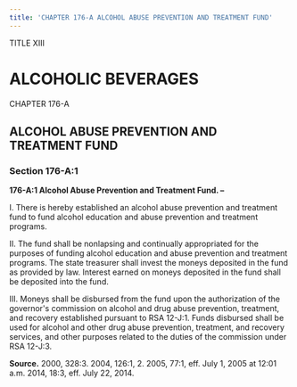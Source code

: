 ```yaml
---
title: 'CHAPTER 176-A ALCOHOL ABUSE PREVENTION AND TREATMENT FUND'
---
```


TITLE XIII
                                             
ALCOHOLIC BEVERAGES
===================

CHAPTER 176-A
                                             
ALCOHOL ABUSE PREVENTION AND TREATMENT FUND
-------------------------------------------

### Section 176-A:1

 **176-A:1 Alcohol Abuse Prevention and Treatment Fund. –**
                                             
 I. There is hereby established an alcohol abuse prevention and
treatment fund to fund alcohol education and abuse prevention and
treatment programs.
                                             
 II. The fund shall be nonlapsing and continually appropriated for
the purposes of funding alcohol education and abuse prevention and
treatment programs. The state treasurer shall invest the moneys
deposited in the fund as provided by law. Interest earned on moneys
deposited in the fund shall be deposited into the fund.
                                             
 III. Moneys shall be disbursed from the fund upon the authorization
of the governor's commission on alcohol and drug abuse prevention,
treatment, and recovery established pursuant to RSA 12-J:1. Funds
disbursed shall be used for alcohol and other drug abuse prevention,
treatment, and recovery services, and other purposes related to the
duties of the commission under RSA 12-J:3.

**Source.** 2000, 328:3. 2004, 126:1, 2. 2005, 77:1, eff. July 1, 2005
at 12:01 a.m. 2014, 18:3, eff. July 22, 2014.
